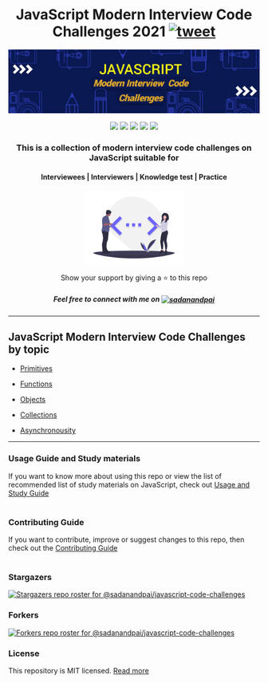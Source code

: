 <h1 align="center">
    JavaScript Modern Interview Code Challenges 2021
	<a href="https://twitter.com/intent/tweet?text=A%20collection%20of%20modern%20interview%20code%20challenges%20on%20JavaScript&url=https://github.com/sadanandpai/javascript-code-challenges&hashtags=javascript,interview,HTML5,CSS,reactjs,angularjs,jobseekers,js" target="_blank"><img src="https://img.shields.io/twitter/url/http/shields.io.svg?style=social" alt="tweet" /></a>

</h1>
<div align="center">
    <a href="#javascript-modern-interview-code-challenges-by-topic"><img src="assets/banner.jpg" alt="banner" /></a>
</div>

<div align="center">
    <p>
	    <a name="stars"><img src="https://img.shields.io/github/stars/sadanandpai/javascript-code-challenges?style=for-the-badge"></a>
	    <a name="forks"><img src="https://img.shields.io/github/forks/sadanandpai/javascript-code-challenges?logoColor=green&style=for-the-badge"></a>
	    <a name="contributions"><img src="https://img.shields.io/github/contributors/sadanandpai/javascript-code-challenges?logoColor=green&style=for-the-badge"></a>
	    <a name="madeWith"><img src="https://img.shields.io/badge/Made%20with-Markdown-1f425f.svg?style=for-the-badge"></a>
	    <a name="license"><img src="https://img.shields.io/github/license/sadanandpai/javascript-code-challenges?style=for-the-badge"></a>
    </p>
</div>

<div align="center">
    <h3>This is a collection of modern interview code challenges on JavaScript suitable for</h3>
    <h4>Interviewees | Interviewers | Knowledge test | Practice</h4>
    <a href="#javascript-modern-interview-code-challenges-by-topic"><img src="assets/code.png" alt="code" width="200"/></a>
	<br/>
	<p>Show your support by giving a ⭐ to this repo</p>
	<h5>Feel free to connect with me on <a href="https://linkedin.com/in/sadanandpai" target="blank"><img align="center" src="https://cdn.jsdelivr.net/npm/simple-icons@3.0.1/icons/linkedin.svg" alt="sadanandpai" height="20" width="20" /></a></h5>
</div>

---

## JavaScript Modern Interview Code Challenges by topic

- [Primitives](https://github.com/sadanandpai/javascript-code-challenges/blob/main/challenges/primitives.md#home)

- [Functions](https://github.com/sadanandpai/javascript-code-challenges/blob/main/challenges/functions.md#home)

- [Objects](https://github.com/sadanandpai/javascript-code-challenges/blob/main/challenges/objects.md#home)

- [Collections](https://github.com/sadanandpai/javascript-code-challenges/blob/main/challenges/collections.md#home)

- [Asynchronousity](https://github.com/sadanandpai/javascript-code-challenges/blob/main/challenges/async.md#home)

---

### Usage Guide and Study materials
If you want to know more about using this repo or view the list of recommended list of study materials on JavaScript, check out [Usage and Study Guide](https://github.com/sadanandpai/javascript-code-challenges/blob/main/usageAndStudyGuide.md)
<br/><br/>

### Contributing Guide
If you want to contribute, improve or suggest changes to this repo, then check out the [Contributing Guide](https://github.com/sadanandpai/javascript-code-challenges/blob/main/contributing.md)
<br/><br/>

### Stargazers
[![Stargazers repo roster for @sadanandpai/javascript-code-challenges](https://reporoster.com/stars/sadanandpai/javascript-code-challenges)](https://github.com/sadanandpai/javascript-code-challenges/stargazers)

### Forkers
[![Forkers repo roster for @sadanandpai/javascript-code-challenges](https://reporoster.com/forks/sadanandpai/javascript-code-challenges)](https://github.com/sadanandpai/javascript-code-challenges/network/members)

### License
This repository is MIT licensed. [Read more](https://github.com/sadanandpai/javascript-code-challenges/blob/main/LICENSE)
